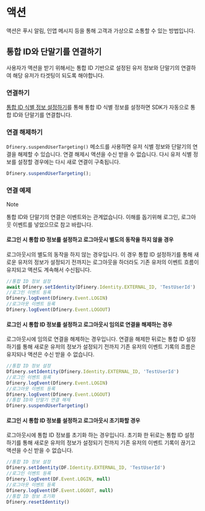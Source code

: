 # 액션

액션은 푸시 알림, 인앱 메시지 등을 통해 고객과 가상으로 소통할 수 있는 방법입니다. 

## 통합 ID와 단말기를 연결하기
사용자가 액션을 받기 위해서는 통합 ID 기반으로 설정된 유저 정보와 단말기의 연결하여 해당 유저가 타겟팅이 되도록 해야합니다.

### 연결하기
[통합 ID 식별 정보 설정하기](./identity.md)를 통해 통합 ID 식별 정보를 설정하면 SDK가 자동으로 통합 ID와 단말기를 연결합니다.

### 연결 해제하기
`Dfinery.suspendUserTargeting()` 메소드를 사용하면 유저 식별 정보와 단말기의 연결을 해제할 수 있습니다. 연결 해제시 액션을 수신 받을 수 없습니다. 다시 유저 식별 정보를 설정할 경우에는 다시 새로 연결이 구축됩니다.


```javascript
Dfinery.suspendUserTargeting();
```

### 연결 예제

> [!NOTE]
> 통합 ID와 단말기의 연결은 이벤트와는 관계없습니다. 이해를 돕기위해 로그인, 로그아웃 이벤트를 넣었으므로 참고 바랍니다.

#### 로그인 시 통합 ID 정보를 설정하고 로그아웃시 별도의 동작을 하지 않을 경우
로그아웃시의 별도의 동작을 하지 않는 경우입니다. 이 경우 통합 ID 설정하기를 통해 새로운 유저의 정보가 설정되기 전까지는 로그아웃을 하더라도 기존 유저의 이벤트 흐름이 유지되고 액션도 계속해서 수신됩니다. 

```javascript
//통합 ID 정보 설정
await Dfinery.setIdentity(Dfinery.Identity.EXTERNAL_ID, 'TestUserId')
//로그인 이벤트 등록
Dfinery.logEvent(Dfinery.Event.LOGIN)
//로그아웃 이벤트 등록
Dfinery.logEvent(Dfinery.Event.LOGOUT)
```

#### 로그인 시 통합 ID 정보를 설정하고 로그아웃시 임의로 연결을 해제하는 경우
로그아웃시에 임의로 연결을 해제하는 경우입니다. 연결을 해제한 뒤로는 통합 ID 설정하기를 통해 새로운 유저의 정보가 설정되기 전까지 기존 유저의 이벤트 기록의 흐름은 유지되나 액션은 수신 받을 수 없습니다.

```javascript
//통합 ID 정보 설정
Dfinery.setIdentity(Dfinery.Identity.EXTERNAL_ID, 'TestUserId')
//로그인 이벤트 등록
Dfinery.logEvent(Dfinery.Event.LOGIN)
//로그아웃 이벤트 등록
Dfinery.logEvent(Dfinery.Event.LOGOUT)
//통합 ID와 단말기 연결 해제
Dfinery.suspendUserTargeting()
```

#### 로그인 시 통합 ID 정보를 설정하고 로그아웃시 초기화할 경우
로그아웃시에 통합 ID 정보를 초기화 하는 경우입니다. 초기화 한 뒤로는 통합 ID 설정하기를 통해 새로운 유저의 정보가 설정되기 전까지 기존 유저의 이벤트 기록이 끊기고 액션을 수신 받을 수 없습니다.

```javascript
//통합 ID 정보 설정
Dfinery.setIdentity(DF.Identity.EXTERNAL_ID, 'TestUserId')
//로그인 이벤트 등록
Dfinery.logEvent(DF.Event.LOGIN, null)
//로그아웃 이벤트 등록
Dfinery.logEvent(DF.Event.LOGOUT, null)
//통합 ID 정보 초기화
Dfinery.resetIdentity()
```